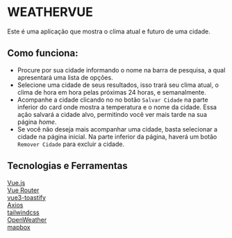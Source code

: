 # WEATHERVUE

Este é uma aplicação que mostra o clima atual e futuro de uma cidade.

## Como funciona:

- Procure por sua cidade informando o nome na barra de pesquisa, a qual apresentará uma lista de opções.
- Selecione uma cidade de seus resultados, isso trará seu clima atual, o clima de hora em hora pelas próximas 24 horas, e semanalmente.
- Acompanhe a cidade clicando no no botão `Salvar Cidade` na parte inferior do card onde mostra a temperatura e o nome da cidade. Essa ação salvará a cidade alvo, permitindo você ver mais tarde na sua página _home_.
- Se você não deseja mais acompanhar uma cidade, basta selecionar a cidade na página inicial. Na parte inferior da página, haverá um botão `Remover Cidade` para excluir a cidade.

## Tecnologias e Ferramentas

<a href="https://vuejs.org/" target="_blank">Vue.js</a> <br>
<a href="https://router.vuejs.org/" target="_blank">Vue Router</a> <br>
<a href="https://www.npmjs.com/package/vue3-toastify" target="_blank">vue3-toastify
</a> <br>
<a href="https://axios-http.com/" target="_blank">Axios</a> <br>
<a href="https://tailwindcss.com/" target="_blank">tailwindcss</a> <br>
<a href="https://openweathermap.org/api" target="_blank">OpenWeather</a> <br>
<a href="https://www.mapbox.com/" target="_blank">mapbox</a> <br>

